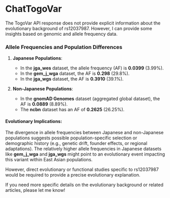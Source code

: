 # ChatTogoVar

The TogoVar API response does not provide explicit information about the evolutionary background of rs12037987. However, I can provide some insights based on genomic and allele frequency data.

### Allele Frequencies and Population Differences
1. **Japanese Populations**:
   - In the **jga_wes** dataset, the allele frequency (AF) is **0.0399** (3.99%).
   - In the **gem_j_wga** dataset, the AF is **0.298** (29.8%).
   - In the **jga_wgs** dataset, the AF is **0.3910** (39.1%).

2. **Non-Japanese Populations**:
   - In the **gnomAD Genomes** dataset (aggregated global dataset), the AF is **0.0889** (8.89%).
   - The **ncbn** dataset has an AF of **0.2625** (26.25%).

#### Evolutionary Implications:
The divergence in allele frequencies between Japanese and non-Japanese populations suggests possible population-specific selection or demographic history (e.g., genetic drift, founder effects, or regional adaptations). The relatively higher allele frequencies in Japanese datasets like **gem_j_wga** and **jga_wgs** might point to an evolutionary event impacting this variant within East Asian populations.

However, direct evolutionary or functional studies specific to rs12037987 would be required to provide a precise evolutionary explanation.

If you need more specific details on the evolutionary background or related articles, please let me know!